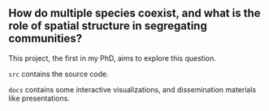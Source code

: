 ## How do multiple species coexist, and what is the role of spatial structure in segregating communities?

This project, the first in my PhD, aims to explore this question.

`src` contains the source code.

`docs` contains some interactive visualizations, and dissemination materials like presentations.